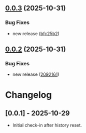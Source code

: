 ## [0.0.3](https://gitlab.com/lit4/modulix/platform/software-development-ecosystem/automation-tools/ansible/collections/ocp_platform/compare/v0.0.2...v0.0.3) (2025-10-31)


### Bug Fixes

* new release ([bfc25b2](https://gitlab.com/lit4/modulix/platform/software-development-ecosystem/automation-tools/ansible/collections/ocp_platform/commit/bfc25b2c594a859593c6dafb0151edcd945e7054))

## [0.0.2](https://gitlab.com/lit4/modulix/platform/software-development-ecosystem/automation-tools/ansible/collections/ocp_platform/compare/v0.0.1...v0.0.2) (2025-10-31)


### Bug Fixes

* new release ([2092161](https://gitlab.com/lit4/modulix/platform/software-development-ecosystem/automation-tools/ansible/collections/ocp_platform/commit/209216173c996998ab00fd384d50e1c0a1b01f3f))

# Changelog

## [0.0.1] - 2025-10-29

- Initial check-in after history reset.
